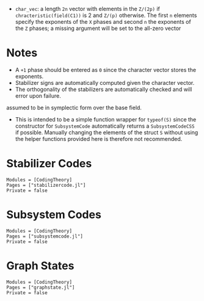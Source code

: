 * `char_vec`: a length `2n` vector with elements in the `Z/(2p)` if
  `chracteristic(field(C1))` is 2 and `Z/(p)` otherwise. The first `n` elements
  specify the exponents of the `X` phases and second `n` the exponents of the
  `Z` phases; a missing argument will be set to the all-zero vector

# Notes
* A `+1` phase should be entered as `0` since the character vector stores the
  exponents.
* Stabilizer signs are automatically computed given the character vector.
* The orthogonality of the stabilizers are automatically checked and will error
  upon failure.

assumed to be in
symplectic form over the base field.

* This is intended to be a simple function wrapper for `typeof(S)` since the
 constructor for `SubsystemCode` automatically returns a `SubsystemCodeCSS` if possible.
 Manually changing the elements of the struct `S` without using the helper
 functions provided here is therefore not recommended.

# Stabilizer Codes

```@autodocs
Modules = [CodingTheory]
Pages = ["stabilizercode.jl"]
Private = false
```

# Subsystem Codes

```@autodocs
Modules = [CodingTheory]
Pages = ["subsystemcode.jl"]
Private = false
```

# Graph States

```@autodocs
Modules = [CodingTheory]
Pages = ["graphstate.jl"]
Private = false
```
